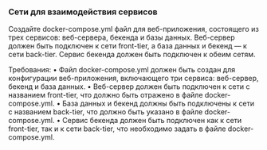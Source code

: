 
### Сети для взаимодействия сервисов

Создайте docker-compose.yml файл для веб-приложения, состоящего из трех сервисов: веб-сервера, бекенда и базы данных. Веб-сервер должен быть подключен к сети front-tier, а база данных и бекенд — к сети back-tier. Сервис бекенда должен быть подключен к обеим сетям.

Требования:
•	Файл docker-compose.yml должен быть создан для конфигурации веб-приложения, включающего три сервиса: веб-сервер, бекенд и база данных.
•	Веб-сервер должен быть подключен к сети с названием front-tier, что должно быть отражено в файле docker-compose.yml.
•	База данных и бекенд должны быть подключены к сети с названием back-tier, что должно быть указано в файле docker-compose.yml.
•	Сервис бекенда должен быть подключен как к сети front-tier, так и к сети back-tier, что необходимо задать в файле docker-compose.yml.